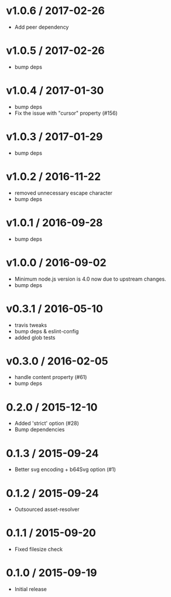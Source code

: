 
v1.0.6 / 2017-02-26
==================

  * Add peer dependency

v1.0.5 / 2017-02-26
===================

  * bump deps

v1.0.4 / 2017-01-30
===================

  * bump deps
  * Fix the issue with "cursor" property (#156)

v1.0.3 / 2017-01-29
===================

  * bump deps

v1.0.2 / 2016-11-22
===================

  * removed unnecessary escape character
  * bump deps

v1.0.1 / 2016-09-28
===================

  * bump deps

v1.0.0 / 2016-09-02
===================

  * Minimum node.js version is 4.0 now due to upstream changes.
  * bump deps

v0.3.1 / 2016-05-10
===================

  * travis tweaks
  * bump deps & eslint-config
  * added glob tests

v0.3.0 / 2016-02-05
===================

  * handle content property (#61)
  * bump deps

0.2.0 / 2015-12-10
==================

  * Added 'strict' option (#28)
  * Bump dependencies

0.1.3 / 2015-09-24
==================

  * Better svg encoding + b64Svg option (#1)

0.1.2 / 2015-09-24
==================

  * Outsourced asset-resolver

0.1.1 / 2015-09-20
==================

  * Fixed filesize check

0.1.0 / 2015-09-19
==================

  * Initial release

